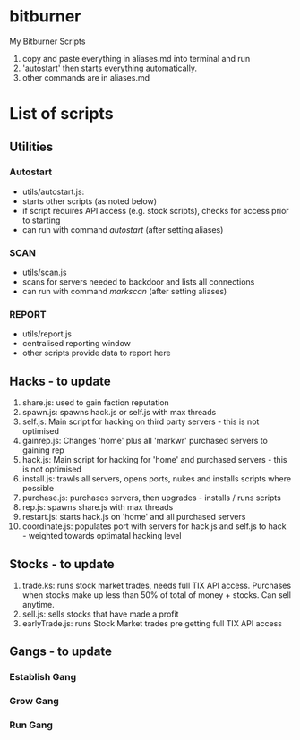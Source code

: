 # bitburner
My Bitburner Scripts

1. copy and paste everything in aliases.md into terminal and run
1. 'autostart' then starts everything automatically.
1. other commands are in aliases.md

# List of scripts
## Utilities
### Autostart
- utils/autostart.js: 
- starts other scripts (as noted below)
- if script requires API access (e.g. stock scripts), checks for access prior to starting
- can run with command *autostart* (after setting aliases)
### SCAN
- utils/scan.js
- scans for servers needed to backdoor and lists all connections
- can run with command *markscan* (after setting aliases)
### REPORT
- utils/report.js
- centralised reporting window
- other scripts provide data to report here

## Hacks - to update
1. share.js: used to gain faction reputation
1. spawn.js: spawns hack.js or self.js with max threads
1. self.js: Main script for hacking on third party servers - this is not optimised
1. gainrep.js: Changes 'home' plus all 'markwr' purchased servers to gaining rep
1. hack.js: Main script for hacking for 'home' and purchased servers - this is not optimised
1. install.js: trawls all servers, opens ports, nukes and installs scripts where possible
1. purchase.js: purchases servers, then upgrades - installs / runs scripts
1. rep.js: spawns share.js with max threads
1. restart.js: starts hack.js on 'home' and all purchased servers
1. coordinate.js: populates port with servers for hack.js and self.js to hack - weighted towards optimatal hacking level

## Stocks - to update
1. trade.ks: runs stock market trades, needs full TIX API access. Purchases when stocks make up less than 50% of total of money + stocks. Can sell anytime.
1. sell.js: sells stocks that have made a profit
1. earlyTrade.js: runs Stock Market trades pre getting full TIX API access

## Gangs - to update
### Establish Gang

### Grow Gang

### Run Gang

